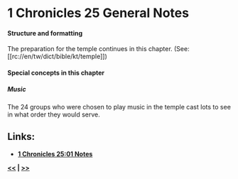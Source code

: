 # 1 Chronicles 25 General Notes #

#### Structure and formatting ####

The preparation for the temple continues in this chapter. (See: [[rc://en/tw/dict/bible/kt/temple]])

#### Special concepts in this chapter ####

##### Music #####
The 24 groups who were chosen to play music in the temple cast lots to see in what order they would serve. 

## Links: ##

* __[1 Chronicles 25:01 Notes](./01.md)__

__[<<](../24/intro.md) | [>>](../26/intro.md)__
